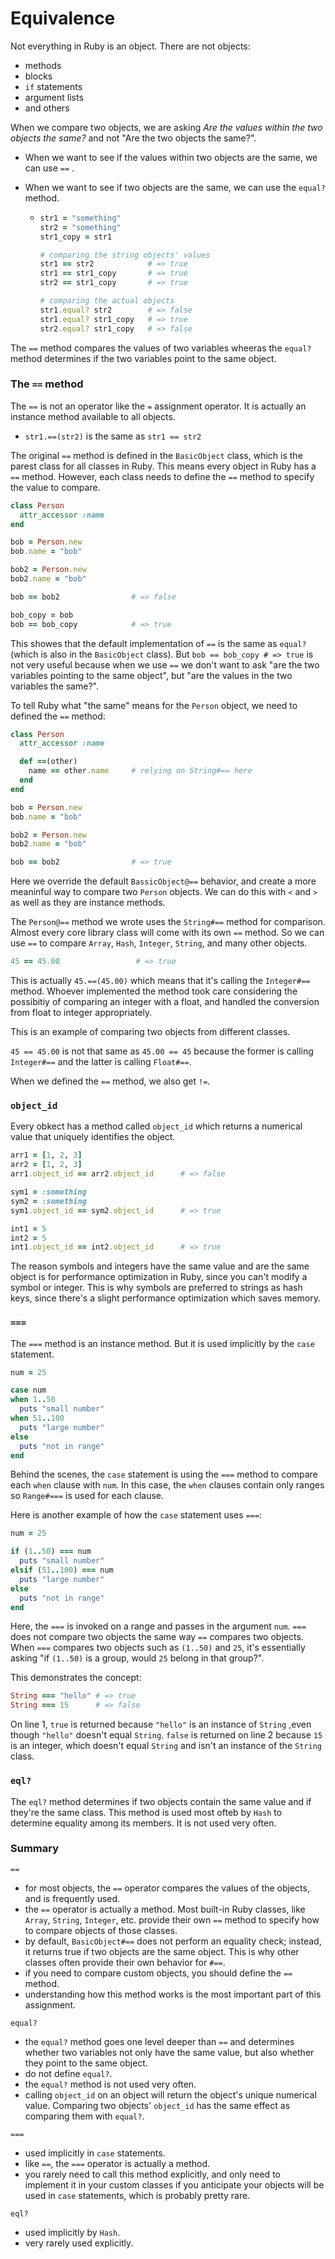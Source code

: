 # Equivalence

Not everything in Ruby is an object. There are not objects:

- methods
- blocks
- `if` statements
- argument lists
- and others

When we compare two objects, we are asking *Are the values within the two objects the same?* and not "Are the two objects the same?". 

- When we want to see if the values within two objects are the same, we can use  `==` .

- When we want to see if two objects are the same, we can use the `equal?` method.

  - ```ruby
    str1 = "something"
    str2 = "something"
    str1_copy = str1
    
    # comparing the string objects' values
    str1 == str2            # => true
    str1 == str1_copy       # => true
    str2 == str1_copy       # => true
    
    # comparing the actual objects
    str1.equal? str2        # => false
    str1.equal? str1_copy   # => true
    str2.equal? str1_copy   # => false
    ```

The `==` method compares the values of two variables wheeras the `equal?` method determines if the two variables point to the same object.

### The `==` method

The `==` is not an operator like the `=` assignment operator. It is actually an instance method available to all objects. 

- `str1.==(str2)` is the same as `str1 == str2`

The original `==` method is defined in the `BasicObject` class, which is the parest class for all classes in Ruby. This means every object in Ruby has a `==` method. However, each class needs to define the `==` method to specify the value to compare.

```ruby
class Person
  attr_accessor :name
end

bob = Person.new
bob.name = "bob"

bob2 = Person.new
bob2.name = "bob"

bob == bob2                # => false

bob_copy = bob
bob == bob_copy            # => true
```

This showes that the default implementation of `==` is the same as `equal?`(which is also in the `BasicObject` class). But `bob == bob_copy # => true` is not very useful because when we use `==` we don't want to ask "are the two variables pointing to the same object", but "are the values in the two variables the same?".

To tell Ruby what "the same" means for the `Person` object, we need to defined the `==` method:

```ruby
class Person
  attr_accessor :name

  def ==(other)
    name == other.name     # relying on String#== here
  end
end

bob = Person.new
bob.name = "bob"

bob2 = Person.new
bob2.name = "bob"

bob == bob2                # => true
```

Here we override the default `BassicObject@==` behavior, and create a more meaninful way to compare two `Person` objects. We can do this with `<` and `>` as well as they are instance methods.

The `Person@==` method we wrote uses the `String#==` method for comparison. Almost every core library class will come with its own `==` method. So we can use `==` to compare `Array`, `Hash`, `Integer`, `String`, and many other objects.



```ruby
45 == 45.00                 # => true
```

This is actually `45.==(45.00)` which means that it's calling the `Integer#==` method. Whoever implemented the method took care considering the possibitiy of comparing an integer with a float, and handled the conversion from float to integer appropriately. 

This is an example of comparing two objects from different classes.

`45 == 45.00` is not that same as `45.00 == 45` because the former is calling `Integer#==` and the latter is calling `Float#==`. 

When we defined the `==` method, we also get `!=`. 

### `object_id`

Every obkect has a method called `object_id` which returns a numerical value that uniquely identifies the object. 

```ruby
arr1 = [1, 2, 3]
arr2 = [1, 2, 3]
arr1.object_id == arr2.object_id      # => false

sym1 = :something
sym2 = :something
sym1.object_id == sym2.object_id      # => true

int1 = 5
int2 = 5
int1.object_id == int2.object_id      # => true
```

The reason symbols and integers have the same value and are the same object is for performance optimization in Ruby, since you can't modify a symbol or integer. This is why symbols are preferred to strings as hash keys, since there's a slight performance optimization which saves memory.

### `===`

The `===` method is an instance method. But it is used implicitly by the `case` statement.

```ruby
num = 25

case num
when 1..50
  puts "small number"
when 51..100
  puts "large number"
else
  puts "not in range"
end
```

Behind the scenes, the `case` statement is using the `===` method to compare each `when` clause with `num`. In this case, the `when` clauses contain only ranges so `Range#===` is used for each clause. 

Here is another example of how the `case` statement uses  `===`:

```ruby
num = 25

if (1..50) === num
  puts "small number"
elsif (51..100) === num
  puts "large number"
else
  puts "not in range"
end
```

Here, the `===` is invoked on a range and passes in the argument `num`. `===` does not compare two objects the same way `==` compares two objects. When `===` compares two objects such as `(1..50)` and `25`, it's essentially asking "if `(1..50)` is a group, would `25` belong in that group?". 

This demonstrates the concept:

```ruby
String === "hello" # => true
String === 15      # => false
```

On line 1, `true` is returned because `"hello"` is an instance of `String` ,even though `"hello"` doesn't equal `String`. `false` is returned on line 2 because `15` is an integer, which doesn't equal `String` and isn't an instance of the `String` class.

### `eql?`

The `eql?` method determines if two objects contain the same value and if they're the same class. This method is used most ofteb by `Hash` to determine equality among its members. It is not used very often.

### Summary

`==`

- for most objects, the `==` operator compares the values of the objects, and is frequently used.
- the `==` operator is actually a method. Most built-in Ruby classes, like `Array`, `String`, `Integer`, etc. provide their own `==` method to specify how to compare objects of those classes.
- by default, `BasicObject#==` does not perform an equality check; instead, it returns true if two objects are the same object. This is why other classes often provide their own behavior for `#==`.
- if you need to compare custom objects, you should define the `==` method.
- understanding how this method works is the most important part of this assignment.

`equal?`

- the `equal?` method goes one level deeper than `==` and determines whether two variables not only have the same value, but also whether they point to the same object.
- do not define `equal?`.
- the `equal?` method is not used very often.
- calling `object_id` on an object will return the object's unique numerical value. Comparing two objects' `object_id` has the same effect as comparing them with `equal?`.

`===`

- used implicitly in `case` statements.
- like `==`, the `===` operator is actually a method.
- you rarely need to call this method explicitly, and only need to implement it in your custom classes if you anticipate your objects will be used in `case` statements, which is probably pretty rare.

`eql?`

- used implicitly by `Hash`.
- very rarely used explicitly.

